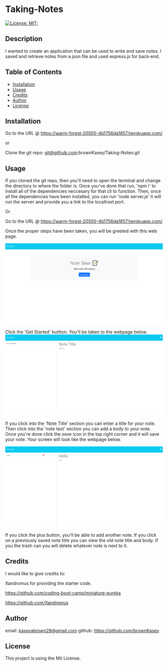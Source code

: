 # Taking-Notes
[![License: MIT](https://img.shields.io/badge/License-MIT-yellow.svg)](https://opensource.org/licenses/MIT);

## Description

I wanted to create an application that can be used to write and save notes. I saved and retrieve notes from a json file and used express.js for back-end.

## Table of Contents

- [Installation](#installation)
- [Usage](#usage)
- [Credits](#credits)
- [Author](#author)
- [License](#license)

## Installation
Go to the URL @ https://warm-forest-20500-4b1756da1857.herokuapp.com/

or

Clone the git repo: git@github.com:brownKasey/Taking-Notes.git


## Usage
If you cloned the git repo, then you'll need to open the terminal and change the directory to where the folder is. Once you've done that run, 'npm i' to install all of the dependencies neccesary for that cli to function. Then, once all the dependencies have been installed, you can run 'node server.js' it will run the server and provide you a link to the localhost port.

Or 

Go to the URL @ https://warm-forest-20500-4b1756da1857.herokuapp.com/

Once the proper steps have been taken, you will be greeted with this web page.

![Homepage](./assets/Images/Homepage.png)

Click the 'Get Started' buttton. You'll be taken to the webpage below.
![No saved Note](./assets/Images/Notes.png)

If you click into the 'Note Title' section you can enter a title for your note. Then click into the 'note text' section you can add a body to your note. Once you're done click the save icon in the top right corner and it will save your note. Your screen will look like the webpage below.

![Saved-Note](./assets/Images/Note-Save.png)

If you click the plus button, you'll be able to add another note. If you click on a previously saved note title you can view the old note title and body. If you the trash can you will delete whatever note is next to it. 

## Credits

I would like to give credits to: 

Xandromus for providing the starter code.

https://github.com/coding-boot-camp/miniature-eureka

https://github.com/Xandromus

## Author

email: kaseyabrown28@gmail.com
github: https://github.com/brownKasey

## License

This project is using the Mit License. 
